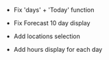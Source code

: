 - Fix 'days' + 'Today' function

- Fix Forecast 10 day display

- Add locations selection

- Add hours display for each day

